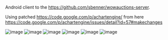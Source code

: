 Android client to the https://github.com/sbenner/wowauctions-server.

Using patched https://code.google.com/p/achartengine/
from here https://code.google.com/p/achartengine/issues/detail?id=57#makechanges


![image](screenshots/current_auctions_list.png)
![image](screenshots/iteminfo.png)
![image](screenshots/chart_landscape.png)
![image](screenshots/chart_landscape2.png)
![image](screenshots/chart_portrait.png)
![image](screenshots/context_menu.png)
